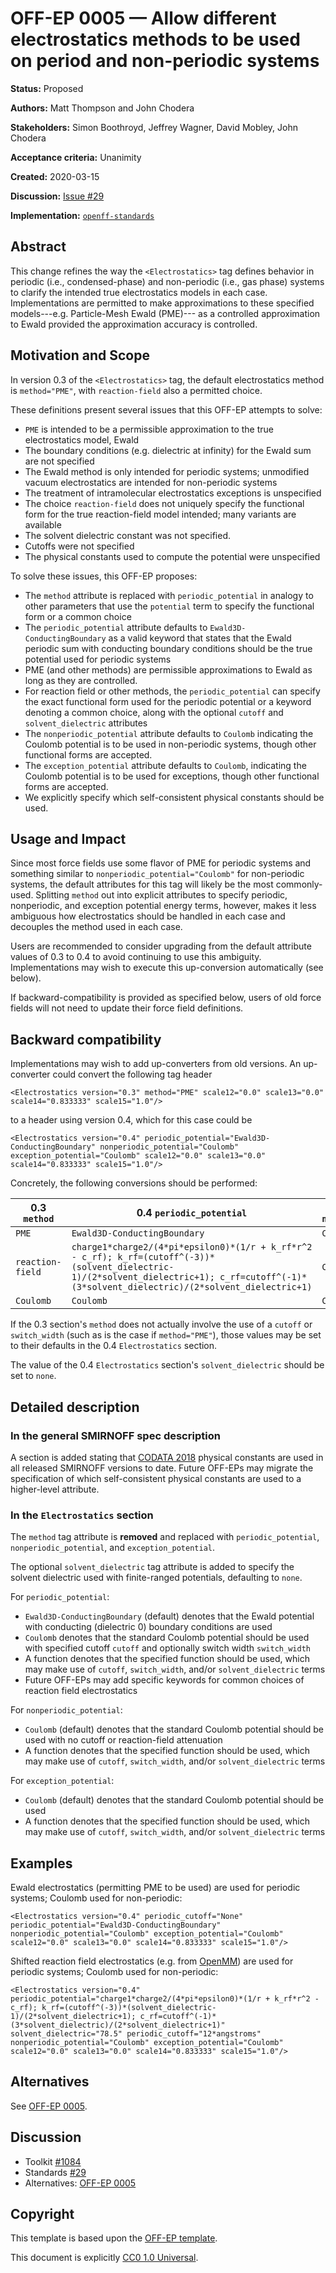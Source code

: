 # OFF-EP 0005 — Allow different electrostatics methods to be used on period and non-periodic systems

**Status:** Proposed

**Authors:** Matt Thompson and John Chodera

**Stakeholders:** Simon Boothroyd, Jeffrey Wagner, David Mobley, John Chodera

**Acceptance criteria:** Unanimity

**Created:** 2020-03-15

**Discussion:** [Issue #29](https://github.com/openforcefield/standards/issues/29)

**Implementation:** [``openff-standards``](https://github.com/openforcefield/openff-standards)

## Abstract

This change refines the way the `<Electrostatics>` tag defines behavior in periodic
(i.e., condensed-phase) and non-periodic (i.e., gas phase) systems to clarify the
intended true electrostatics models in each case. Implementations are permitted
to make approximations to these specified models---e.g. Particle-Mesh Ewald (PME)---
as a controlled approximation to Ewald provided the approximation accuracy is controlled.

## Motivation and Scope

In version 0.3 of the `<Electrostatics>` tag, the default electrostatics method is
`method="PME"`, with `reaction-field` also a permitted choice.

These definitions present several issues that this OFF-EP attempts to solve:

* `PME` is intended to be a permissible approximation to the true electrostatics model, Ewald
* The boundary conditions (e.g. dielectric at infinity) for the Ewald sum are not specified
* The Ewald method is only intended for periodic systems; unmodified vacuum electrostatics are intended for non-periodic systems
* The treatment of intramolecular electrostatics exceptions is unspecified
* The choice `reaction-field` does not uniquely specify the functional form for the true reaction-field model intended; many variants are available
* The solvent dielectric constant was not specified.
* Cutoffs were not specified
* The physical constants used to compute the potential were unspecified

To solve these issues, this OFF-EP proposes:

* The `method` attribute is replaced with `periodic_potential` in analogy to other parameters that use the `potential` term to specify the functional form or a common choice
* The `periodic_potential` attribute defaults to `Ewald3D-ConductingBoundary` as a valid keyword that states that the Ewald periodic sum with conducting boundary conditions should be the true potential used for periodic systems
* PME (and other methods) are permissible approximations to Ewald as long as they are controlled.
* For reaction field or other methods, the `periodic_potential` can specify the exact functional form used for the periodic potential or a keyword denoting a common choice, along with the optional `cutoff` and `solvent_dielectric` attributes
* The `nonperiodic_potential` attribute defaults to `Coulomb` indicating the Coulomb potential is to be used in non-periodic systems, though other functional forms are accepted.
* The `exception_potential` attribute defaults to `Coulomb`, indicating the Coulomb potential is to be used for exceptions, though other functional forms are accepted.
* We explicitly specify which self-consistent physical constants should be used.

## Usage and Impact

Since most force fields use some flavor of PME for periodic systems and something similar to
`nonperiodic_potential="Coulomb"` for non-periodic systems, the default attributes for this tag will
likely be the most commonly-used. Splitting `method` out into explicit attributes to specify periodic,
nonperiodic, and exception potential energy terms, however, makes it less
ambiguous how electrostatics should be handled in each case and decouples the method used in each
case.

Users are recommended to consider upgrading from the default attribute values of 0.3 to 0.4 to avoid
continuing to use this ambiguity. Implementations may wish to execute this up-conversion automatically (see below).

If backward-compatibility is provided as specified below, users of old force fields will not need to update their force field definitions.

## Backward compatibility

Implementations may wish to add up-converters from old versions. An up-converter could convert the following tag header
```
<Electrostatics version="0.3" method="PME" scale12="0.0" scale13="0.0" scale14="0.833333" scale15="1.0"/>
```
to a header using version 0.4, which for this case could be
```
<Electrostatics version="0.4" periodic_potential="Ewald3D-ConductingBoundary" nonperiodic_potential="Coulomb" exception_potential="Coulomb" scale12="0.0" scale13="0.0" scale14="0.833333" scale15="1.0"/>
```

Concretely, the following conversions should be performed:

|  0.3 `method`    |  0.4 `periodic_potential`    |  0.4 `nonperiodic_potential`  |  0.4 `exception_potential`  |
|------------------|------------------------------|-------------------------------|-----------------------------|
|  `PME`           | `Ewald3D-ConductingBoundary` | `Coulomb`                     | `Coulomb`                   |
| `reaction-field` | `charge1*charge2/(4*pi*epsilon0)*(1/r + k_rf*r^2 - c_rf); k_rf=(cutoff^(-3))*(solvent_dielectric-1)/(2*solvent_dielectric+1); c_rf=cutoff^(-1)*(3*solvent_dielectric)/(2*solvent_dielectric+1)`             | `Coulomb`                     | `Coulomb`                   |
|  `Coulomb`       | `Coulomb`                    | `Coulomb`                     | `Coulomb`                   |

If the 0.3 section's `method` does not actually involve the use of a `cutoff` or `switch_width` (such as is the case if `method="PME"`), those values may be set to their defaults in the 0.4 `Electrostatics` section.

The value of the 0.4 `Electrostatics` section's `solvent_dielectric` should be set to `none`.

## Detailed description

### In the general SMIRNOFF spec description

A section is added stating that [CODATA 2018](https://physics.nist.gov/cuu/Constants/index.html) physical constants are used in all released SMIRNOFF versions to date.
Future OFF-EPs may migrate the specification of which self-consistent physical constants are used to a higher-level attribute.

### In the `Electrostatics` section

The `method` tag attribute is **removed** and replaced with `periodic_potential`, `nonperiodic_potential`, and `exception_potential`.

The optional `solvent_dielectric` tag attribute is added to specify the solvent dielectric used with finite-ranged potentials, defaulting to `none`.

For `periodic_potential`:

* `Ewald3D-ConductingBoundary` (default) denotes that the Ewald potential with conducting (dielectric 0) boundary conditions are used
* `Coulomb` denotes that the standard Coulomb potential should be used with specified cutoff `cutoff` and optionally switch width `switch_width`
* A function denotes that the specified function should be used, which may make use of `cutoff`, `switch_width`, and/or `solvent_dielectric` terms
* Future OFF-EPs may add specific keywords for common choices of reaction field electrostatics

For `nonperiodic_potential`:

* `Coulomb` (default) denotes that the standard Coulomb potential should be used with no cutoff or reaction-field attenuation
* A function denotes that the specified function should be used, which may make use of `cutoff`, `switch_width`, and/or `solvent_dielectric` terms

For `exception_potential`:

* `Coulomb` (default) denotes that the standard Coulomb potential should be used
* A function denotes that the specified function should be used, which may make use of `cutoff`, `switch_width`, and/or `solvent_dielectric` terms

## Examples

Ewald electrostatics (permitting PME to be used) are used for periodic systems; Coulomb used for non-periodic:
```
<Electrostatics version="0.4" periodic_cutoff="None" periodic_potential="Ewald3D-ConductingBoundary" nonperiodic_potential="Coulomb" exception_potential="Coulomb" scale12="0.0" scale13="0.0" scale14="0.833333" scale15="1.0"/>
```

Shifted reaction field electrostatics (e.g. from [OpenMM](http://docs.openmm.org/7.6.0/userguide/theory/02_standard_forces.html#coulomb-interaction-with-cutoff)) are used for periodic systems; Coulomb used for non-periodic:
```
<Electrostatics version="0.4" periodic_potential="charge1*charge2/(4*pi*epsilon0)*(1/r + k_rf*r^2 - c_rf); k_rf=(cutoff^(-3))*(solvent_dielectric-1)/(2*solvent_dielectric+1); c_rf=cutoff^(-1)*(3*solvent_dielectric)/(2*solvent_dielectric+1)" solvent_dielectric="78.5" periodic_cutoff="12*angstroms" nonperiodic_potential="Coulomb" exception_potential="Coulomb" scale12="0.0" scale13="0.0" scale14="0.833333" scale15="1.0"/>
```

## Alternatives

See [OFF-EP 0005](https://github.com/openforcefield/standards/pull/30).

## Discussion

- Toolkit [#1084](https://github.com/openforcefield/openff-toolkit/issues/1084)
- Standards [#29](https://github.com/openforcefield/standards/issues/29)
- Alternatives: [OFF-EP 0005](https://github.com/openforcefield/standards/pull/30)

## Copyright

This template is based upon the
[OFF-EP template](https://openforcefield.github.io/standards/enhancement-proposals/off-ep-template/).

This document is explicitly [CC0 1.0 Universal](https://creativecommons.org/publicdomain/zero/1.0/).
